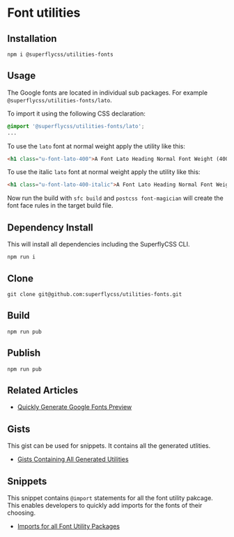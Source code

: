 # Font utilities

## Installation

```
npm i @superflycss/utilities-fonts
```

## Usage


The Google fonts are located in individual sub packages.  For example `@superflycss/utilities-fonts/lato`.  


To import it using the following CSS declaration:
``` css
@import '@superflycss/utilities-fonts/lato';
...

```

To use the `lato` font at normal weight apply the utility
like this:

``` html
<h1 class="u-font-lato-400">A Font Lato Heading Normal Font Weight (400)</h1>
```

To use the italic `lato` font at normal weight apply the utility like this:

``` html
<h1 class="u-font-lato-400-italic">A Font Lato Heading Normal Font Weight (400)</h1>
```


Now run the build with `sfc build` and `postcss font-magician` will create the font face rules in the target build file.

## Dependency Install

This will install all dependencies
including the SuperflyCSS CLI.

```
npm run i
```

## Clone

```
git clone git@github.com:superflycss/utilities-fonts.git
```

## Build

```
npm run pub
```

## Publish

```
npm run pub
```

## Related Articles

- [Quickly Generate Google Fonts Preview](https://medium.com/@jmatix/quickly-generate-google-fonts-preview-954dc9974a62)

## Gists

This gist can be used for snippets.  It contains all the generated utlities.
- [Gists Containing All Generated Utilities](https://gist.github.com/fireflysemantics/101780f51487d055355359f33fbf1e30#file-superflycss-google-fonts-css)

## Snippets

This snippet contains `@import` statements for all the font utility pakcage.  This enables developers to quickly add imports for the fonts of their choosing. 

- [Imports for all Font Utility Packages](https://github.com/superflycss/utilities-fonts/tree/master/src/main/snippets/imports/index.css)

